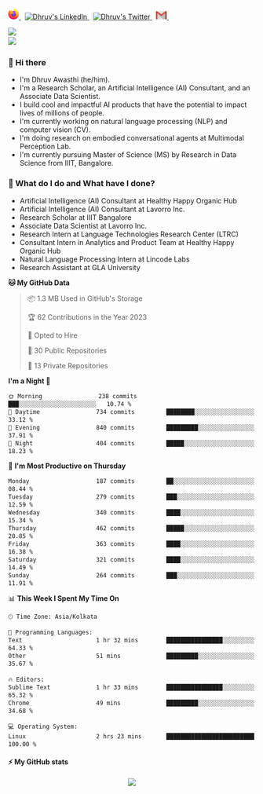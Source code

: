 

<a href="http://dhruvawasthi.com">
  <img alt="Dhruv's Website" width="22px" src="https://github.com/raivo-otp/issuer-icons/blob/f2007535e72276907bb7d9b64c31304c83c0f043/vectors/firefox.com/firefox.svg">
</a> &nbsp;  
<a href="https://www.linkedin.com/in/dhruv-awasthi/">
  <img alt="Dhruv's LinkedIn" width="22px" src="https://raw.githubusercontent.com/peterthehan/peterthehan/master/assets/linkedin.svg" />
</a> &nbsp; 
<a href="https://twitter.com/_dhruvawasthi">
  <img alt="Dhruv's Twitter" width="22px" src="https://raw.githubusercontent.com/peterthehan/peterthehan/master/assets/twitter.svg" >
</a> &nbsp; 
<a href="mailto: dhruvawasthicc@gmail.com">
  <img alt="Dhruv's Email" width="22px" src="https://github.com/raivo-otp/issuer-icons/blob/f2007535e72276907bb7d9b64c31304c83c0f043/vectors/google.com/google-gmail.svg">
</a> &nbsp;

[![](https://wakatime.com/badge/user/97d48e99-abfa-4dd7-8a9d-b14dce3279f6.svg)](https://wakatime.com/@97d48e99-abfa-4dd7-8a9d-b14dce3279f6)  
![](https://komarev.com/ghpvc/?username=DhruvAwasthi&style=flat&label=Visitors)



### 👋 Hi there 
- I'm Dhruv Awasthi (he/him).
- I'm a Research Scholar, an Artificial Intelligence (AI) Consultant, and an Associate Data Scientist.
- I build cool and impactful AI products that have the potential to impact lives of millions of people.
- I'm currently working on natural language processing (NLP) and computer vision (CV).
- I'm doing research on embodied conversational agents at Multimodal Perception Lab.
- I'm currently pursuing Master of Science (MS) by Research in Data Science from IIIT, Bangalore.
### 🌱 What do I do and What have I done?
- Artificial Intelligence (AI) Consultant at Healthy Happy Organic Hub
- Artificial Intelligence (AI) Consultant at Lavorro Inc.
- Research Scholar at IIIT Bangalore
- Associate Data Scientist at Lavorro Inc.
- Research Intern at Language Technologies Research Center (LTRC)
- Consultant Intern in Analytics and Product Team at Healthy Happy Organic Hub
- Natural Language Processing Intern at Lincode Labs
- Research Assistant at GLA University

<!--START_SECTION:waka-->
**🐱 My GitHub Data** 

> 📦 1.3 MB Used in GitHub's Storage 
 > 
> 🏆 62 Contributions in the Year 2023
 > 
> 💼 Opted to Hire
 > 
> 📜 30 Public Repositories 
 > 
> 🔑 13 Private Repositories 
 > 
**I'm a Night 🦉** 

```text
🌞 Morning                238 commits         ███░░░░░░░░░░░░░░░░░░░░░░   10.74 % 
🌆 Daytime                734 commits         ████████░░░░░░░░░░░░░░░░░   33.12 % 
🌃 Evening                840 commits         █████████░░░░░░░░░░░░░░░░   37.91 % 
🌙 Night                  404 commits         █████░░░░░░░░░░░░░░░░░░░░   18.23 % 
```
📅 **I'm Most Productive on Thursday** 

```text
Monday                   187 commits         ██░░░░░░░░░░░░░░░░░░░░░░░   08.44 % 
Tuesday                  279 commits         ███░░░░░░░░░░░░░░░░░░░░░░   12.59 % 
Wednesday                340 commits         ████░░░░░░░░░░░░░░░░░░░░░   15.34 % 
Thursday                 462 commits         █████░░░░░░░░░░░░░░░░░░░░   20.85 % 
Friday                   363 commits         ████░░░░░░░░░░░░░░░░░░░░░   16.38 % 
Saturday                 321 commits         ████░░░░░░░░░░░░░░░░░░░░░   14.49 % 
Sunday                   264 commits         ███░░░░░░░░░░░░░░░░░░░░░░   11.91 % 
```


📊 **This Week I Spent My Time On** 

```text
🕑︎ Time Zone: Asia/Kolkata

💬 Programming Languages: 
Text                     1 hr 32 mins        ████████████████░░░░░░░░░   64.33 % 
Other                    51 mins             █████████░░░░░░░░░░░░░░░░   35.67 % 

🔥 Editors: 
Sublime Text             1 hr 33 mins        ████████████████░░░░░░░░░   65.32 % 
Chrome                   49 mins             █████████░░░░░░░░░░░░░░░░   34.68 % 

💻 Operating System: 
Linux                    2 hrs 23 mins       █████████████████████████   100.00 % 
```


<!--END_SECTION:waka-->


#### :zap: My GitHub stats  
<p align="center"> <img src="https://github-readme-stats-git-masterrstaa-rickstaa.vercel.app/api?username=DhruvAwasthi&&count_private=true&show_icons=true)"/>
